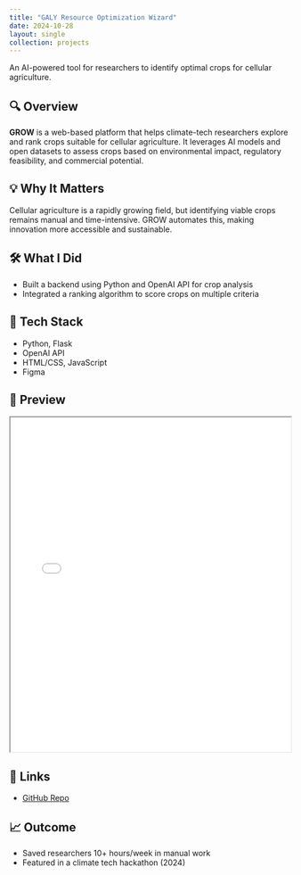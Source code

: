 ```yaml
---
title: "GALY Resource Optimization Wizard"
date: 2024-10-28
layout: single
collection: projects
---
```

An AI-powered tool for researchers to identify optimal crops for cellular agriculture.

## 🔍 Overview

**GROW** is a web-based platform that helps climate-tech researchers explore and rank crops suitable for cellular agriculture. It leverages AI models and open datasets to assess crops based on environmental impact, regulatory feasibility, and commercial potential.

## 💡 Why It Matters

Cellular agriculture is a rapidly growing field, but identifying viable crops remains manual and time-intensive. GROW automates this, making innovation more accessible and sustainable.

## 🛠️ What I Did

- Built a backend using Python and OpenAI API for crop analysis
- Integrated a ranking algorithm to score crops on multiple criteria

## 🧪 Tech Stack

- Python, Flask
- OpenAI API
- HTML/CSS, JavaScript
- Figma

## 📸 Preview

<iframe src="assets/images/grow_presentation.pdf" width="100%" height="600px">
    This browser does not support PDFs. Please download the PDF to view it: <a href="assets/images/grow_presentation.pdf">Download PDF</a>.
</iframe>


## 🔗 Links

- [GitHub Repo](https://github.com/riasonalker1906/GALY-Resource-Optimization-Wizard)


## 📈 Outcome

- Saved researchers 10+ hours/week in manual work
- Featured in a climate tech hackathon (2024)



